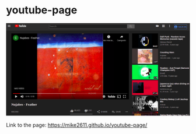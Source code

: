 # youtube-page

![Page Screenshot](images/PageScreenshot.png?raw=true "Page Screenshot")


Link to the page:
https://mike2611.github.io/youtube-page/

